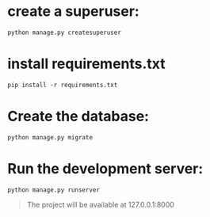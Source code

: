 # create a superuser:
```
python manage.py createsuperuser 
```

# install requirements.txt 
```
pip install -r requirements.txt
```

# Create the database:
```
python manage.py migrate
```
# Run the development server:
```
python manage.py runserver
```

>The project will be available at 127.0.0.1:8000

